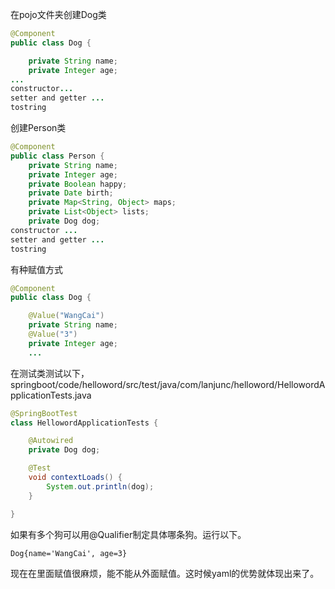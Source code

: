 在pojo文件夹创建Dog类
```java
@Component
public class Dog {

    private String name;
    private Integer age;
...
constructor...
setter and getter ...
tostring
```
创建Person类
```java
@Component
public class Person {
    private String name;
    private Integer age;
    private Boolean happy;
    private Date birth;
    private Map<String, Object> maps;
    private List<Object> lists;
    private Dog dog;
constructor ...
setter and getter ...
tostring
```
有种赋值方式
```java
@Component
public class Dog {

    @Value("WangCai")
    private String name;
    @Value("3")
    private Integer age;
    ...
```
在测试类测试以下，springboot/code/helloword/src/test/java/com/lanjunc/helloword/HellowordApplicationTests.java
```java
@SpringBootTest
class HellowordApplicationTests {

    @Autowired
    private Dog dog;

    @Test
    void contextLoads() {
        System.out.println(dog);
    }

}
```
如果有多个狗可以用@Qualifier制定具体哪条狗。运行以下。
```log
Dog{name='WangCai', age=3}
```
现在在里面赋值很麻烦，能不能从外面赋值。这时候yaml的优势就体现出来了。
